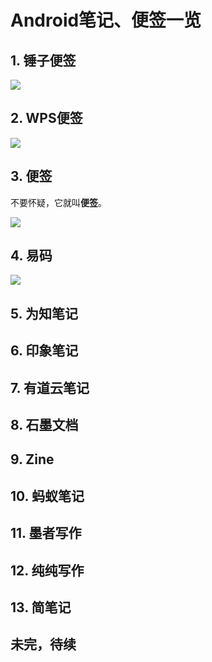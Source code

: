# Android笔记、便签一览

## 1. 锤子便签

![](http://pp.myapp.com/ma_pic2/0/shot_10362862_3_1500998406/0)



## 2. WPS便签

![](http://pp.myapp.com/ma_pic2/0/shot_42375438_1_1539854327/0)



## 3. 便签

不要怀疑，它就叫**便签**。

![](http://image.coolapk.com/apk_image/2018/0327/screener_1520927149186-120237-o_1c9is48pv1f7csfd1e9i1ftn1dq313-uid-518407@1600x2880.png)



## 4. 易码

![](http://image.coolapk.com/apk_image/2018/0205/4-132108-o_1c5gpa2h0dsk1b3c1ktc1iu1mdoq-uid-844336@1370x2405.jpg)



## 5. 为知笔记



## 6. 印象笔记



## 7. 有道云笔记



## 8. 石墨文档



## 9. Zine



## 10. 蚂蚁笔记



## 11. 墨者写作



## 12. 纯纯写作



## 13. 简笔记



## 未完，待续


